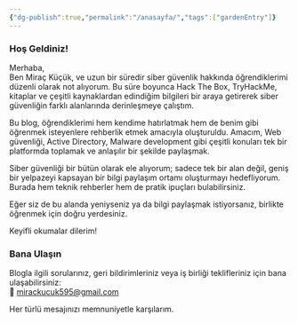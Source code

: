 ```yaml
---
{"dg-publish":true,"permalink":"/anasayfa/","tags":["gardenEntry"]}
---
```



### Hoş Geldiniz!

Merhaba,  
Ben Miraç Küçük, ve uzun bir süredir siber güvenlik hakkında öğrendiklerimi düzenli olarak not alıyorum. Bu süre boyunca Hack The Box, TryHackMe, kitaplar ve çeşitli kaynaklardan edindiğim bilgileri bir araya getirerek siber güvenliğin farklı alanlarında derinleşmeye çalıştım.

Bu blog, öğrendiklerimi hem kendime hatırlatmak hem de benim gibi öğrenmek isteyenlere rehberlik etmek amacıyla oluşturuldu. Amacım, Web güvenliği, Active Directory, Malware development gibi çeşitli konuları tek bir platformda toplamak ve anlaşılır bir şekilde paylaşmak.

Siber güvenliği bir bütün olarak ele alıyorum; sadece tek bir alan değil, geniş bir yelpazeyi kapsayan bir bilgi paylaşım ortamı oluşturmayı hedefliyorum. Burada hem teknik rehberler hem de pratik ipuçları bulabilirsiniz.

Eğer siz de bu alanda yeniyseniz ya da bilgi paylaşmak istiyorsanız, birlikte öğrenmek için doğru yerdesiniz.

Keyifli okumalar dilerim!


### Bana Ulaşın

Blogla ilgili sorularınız, geri bildirimleriniz veya iş birliği teklifleriniz için bana ulaşabilirsiniz:  
📧 mirackucuk595@gmail.com

Her türlü mesajınızı memnuniyetle karşılarım.




